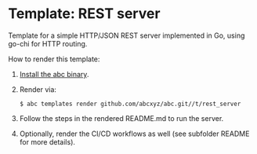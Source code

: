 # Template: REST server

Template for a simple HTTP/JSON REST server implemented in Go, using go-chi for HTTP routing.

How to render this template:

1. [Install the abc binary](https://github.com/abcxyz/abc#installation).

1. Render via:

    ```shell
    $ abc templates render github.com/abcxyz/abc.git//t/rest_server

1. Follow the steps in the rendered README.md to run the server.

1. Optionally, render the CI/CD workflows as well (see subfolder README for more details).
